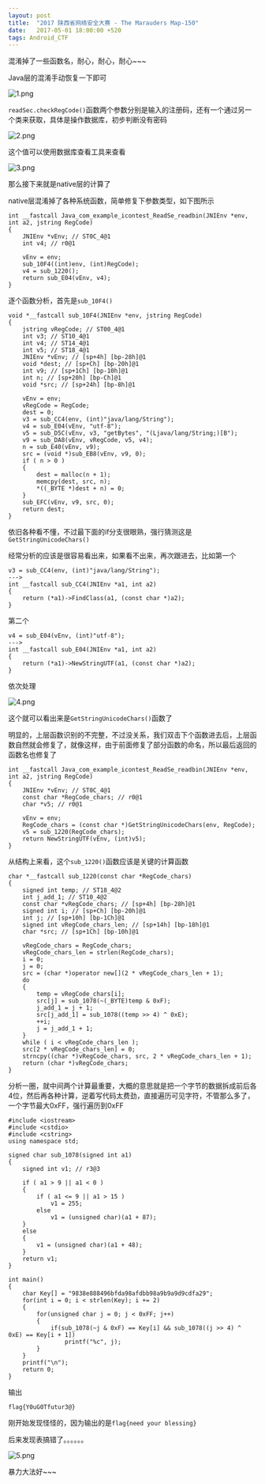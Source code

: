 ```yaml
---
layout: post
title:  "2017 陕西省网络安全大赛 - The Marauders Map-150"
date:   2017-05-01 18:00:00 +520
tags: Android_CTF
---
```


混淆掉了一些函数名，耐心，耐心，耐心~~~

Java层的混淆手动恢复一下即可

![1.png](/assets/resources/C33F117BCB2FA645E765F4BD0DFBB6D0.png)

`readSec.checkRegCode()`函数两个参数分别是输入的注册码，还有一个通过另一个类来获取，具体是操作数据库，初步判断没有密码

![2.png](/assets/resources/3F0D5CE642C18349F5D44CBE63B3A727.png)

这个值可以使用数据库查看工具来查看

![3.png](/assets/resources/B56BEB70AC418871127004990E6CEDB0.png)

那么接下来就是native层的计算了

native层混淆掉了各种系统函数，简单修复下参数类型，如下图所示
```
int __fastcall Java_com_example_icontest_ReadSe_readbin(JNIEnv *env, int a2, jstring RegCode)
{
    JNIEnv *vEnv; // ST0C_4@1
    int v4; // r0@1

    vEnv = env;
    sub_10F4((int)env, (int)RegCode);
    v4 = sub_1220();
    return sub_E04(vEnv, v4);
}
```

逐个函数分析，首先是`sub_10F4()`
```
void *__fastcall sub_10F4(JNIEnv *env, jstring RegCode)
{
    jstring vRegCode; // ST00_4@1
    int v3; // ST10_4@1
    int v4; // ST14_4@1
    int v5; // ST18_4@1
    JNIEnv *vEnv; // [sp+4h] [bp-28h]@1
    void *dest; // [sp+Ch] [bp-20h]@1
    int v9; // [sp+1Ch] [bp-10h]@1
    int n; // [sp+20h] [bp-Ch]@1
    void *src; // [sp+24h] [bp-8h]@1

    vEnv = env;
    vRegCode = RegCode;
    dest = 0;
    v3 = sub_CC4(env, (int)"java/lang/String");
    v4 = sub_E04(vEnv, "utf-8");
    v5 = sub_D5C(vEnv, v3, "getBytes", "(Ljava/lang/String;)[B");
    v9 = sub_DA8(vEnv, vRegCode, v5, v4);
    n = sub_E40(vEnv, v9);
    src = (void *)sub_EB8(vEnv, v9, 0);
    if ( n > 0 )
    {
        dest = malloc(n + 1);
        memcpy(dest, src, n);
        *((_BYTE *)dest + n) = 0;
    }
    sub_EFC(vEnv, v9, src, 0);
    return dest;
}
```

依旧各种看不懂，不过最下面的if分支很眼熟，强行猜测这是`GetStringUnicodeChars()`

经常分析的应该是很容易看出来，如果看不出来，再次跟进去，比如第一个
```
v3 = sub_CC4(env, (int)"java/lang/String");
--->
int __fastcall sub_CC4(JNIEnv *a1, int a2)
{
    return (*a1)->FindClass(a1, (const char *)a2);
}
```

第二个
```
v4 = sub_E04(vEnv, (int)"utf-8");
--->
int __fastcall sub_E04(JNIEnv *a1, int a2)
{
    return (*a1)->NewStringUTF(a1, (const char *)a2);
}
```

依次处理

![4.png](/assets/resources/C93A712E0A5823C083CC6D3567DFCF3D.png)

这个就可以看出来是`GetStringUnicodeChars()`函数了

明显的，上层函数识别的不完整，不过没关系，我们双击下个函数进去后，上层函数自然就会修复了，就像这样，由于前面修复了部分函数的命名，所以最后返回的函数名也修复了
```
int __fastcall Java_com_example_icontest_ReadSe_readbin(JNIEnv *env, int a2, jstring RegCode)
{
    JNIEnv *vEnv; // ST0C_4@1
    const char *RegCode_chars; // r0@1
    char *v5; // r0@1

    vEnv = env;
    RegCode_chars = (const char *)GetStringUnicodeChars(env, RegCode);
    v5 = sub_1220(RegCode_chars);
    return NewStringUTF(vEnv, (int)v5);
}
```

从结构上来看，这个`sub_1220()`函数应该是关键的计算函数
```
char *__fastcall sub_1220(const char *RegCode_chars)
{
    signed int temp; // ST18_4@2
    int j_add_1; // ST10_4@2
    const char *vRegCode_chars; // [sp+4h] [bp-28h]@1
    signed int i; // [sp+Ch] [bp-20h]@1
    int j; // [sp+10h] [bp-1Ch]@1
    signed int vRegCode_chars_len; // [sp+14h] [bp-18h]@1
    char *src; // [sp+1Ch] [bp-10h]@1

    vRegCode_chars = RegCode_chars;
    vRegCode_chars_len = strlen(RegCode_chars);
    i = 0;
    j = 0;
    src = (char *)operator new[](2 * vRegCode_chars_len + 1);
    do
    {
        temp = vRegCode_chars[i];
        src[j] = sub_1078(~(_BYTE)temp & 0xF);
        j_add_1 = j + 1;
        src[j_add_1] = sub_1078((temp >> 4) ^ 0xE);
        ++i;
        j = j_add_1 + 1;
    }
    while ( i < vRegCode_chars_len );
    src[2 * vRegCode_chars_len] = 0;
    strncpy((char *)vRegCode_chars, src, 2 * vRegCode_chars_len + 1);
    return (char *)vRegCode_chars;
}
```

分析一圈，就中间两个计算最重要，大概的意思就是把一个字节的数据拆成前后各4位，然后再各种计算，逆着写代码太费劲，直接遍历可见字符，不管那么多了，一个字节最大0xFF，强行遍历到0xFF
```
#include <iostream>
#include <cstdio>
#include <cstring>
using namespace std;

signed char sub_1078(signed int a1)
{
    signed int v1; // r3@3

    if ( a1 > 9 || a1 < 0 )
    {
        if ( a1 <= 9 || a1 > 15 )
            v1 = 255;
        else
            v1 = (unsigned char)(a1 + 87);
    }
    else
    {
        v1 = (unsigned char)(a1 + 48);
    }
    return v1;
}

int main()
{
    char Key[] = "9838e888496bfda98afdbb98a9b9a9d9cdfa29";
    for(int i = 0; i < strlen(Key); i += 2)
    {
        for(unsigned char j = 0; j < 0xFF; j++)
        {
            if(sub_1078(~j & 0xF) == Key[i] && sub_1078((j >> 4) ^ 0xE) == Key[i + 1])
                printf("%c", j);
        }
    }
    printf("\n");
    return 0;
}
```

输出
```
flag{Y0uG0Tfutur3@}
```

刚开始发现怪怪的，因为输出的是`flag{need your blessing}`

后来发现表搞错了。。。。。。

![5.png](/assets/resources/693A2964E6194CAFD3E4B22BCFD55820.png)

暴力大法好~~~